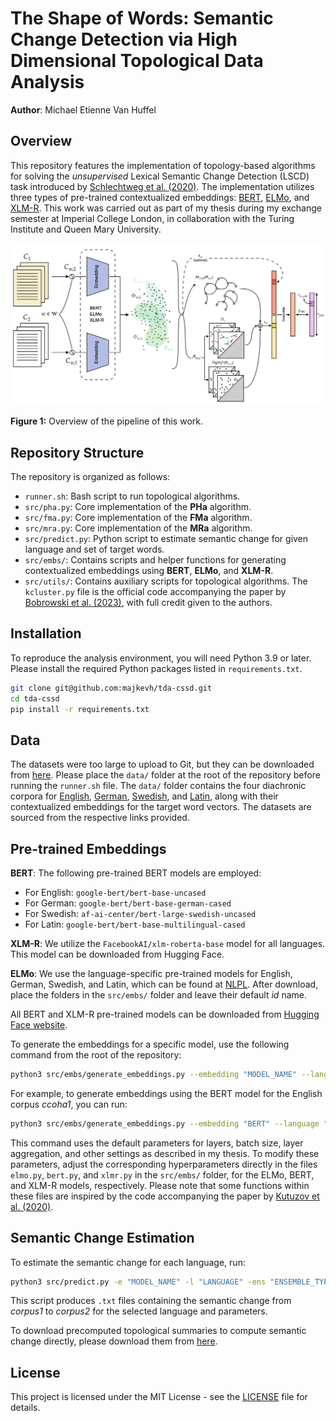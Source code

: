 # The Shape of Words: Semantic Change Detection via High Dimensional Topological Data Analysis
**Author**: Michael Etienne Van Huffel


## Overview
This repository features the implementation of topology-based algorithms for solving the *unsupervised* Lexical Semantic Change Detection (LSCD) task introduced by [Schlechtweg et al. (2020)](https://aclanthology.org/2020.semeval-1.1.pdf). The implementation utilizes three types of pre-trained contextualized embeddings: [BERT](https://aclanthology.org/N19-1423.pdf), [ELMo](https://aclanthology.org/N18-1202.pdf), and [XLM-R](https://arxiv.org/pdf/1911.02116). This work was carried out as part of my thesis during my exchange semester at Imperial College London, in collaboration with the Turing Institute and Queen Mary University.

![Pipeline Overview](images/pipeline.png)

**Figure 1:** Overview of the pipeline of this work.


## Repository Structure

The repository is organized as follows:
- `runner.sh`: Bash script to run topological algorithms.
- `src/pha.py`: Core implementation of the **PHa** algorithm.
- `src/fma.py`: Core implementation of the **FMa** algorithm.
- `src/mra.py`: Core implementation of the **MRa** algorithm.
- `src/predict.py`: Python script to estimate semantic change for given language and set of target words.
- `src/embs/`: Contains scripts and helper functions for generating contextualized embeddings using **BERT**, **ELMo**, and **XLM-R**.
- `src/utils/`: Contains auxiliary scripts for topological algorithms. The `kcluster.py` file is the official code accompanying the paper by [Bobrowski et al. (2023)](https://www.mdpi.com/1099-4300/25/12/1587), with full credit given to the authors.


## Installation
To reproduce the analysis environment, you will need Python 3.9 or later. Please install the required Python packages listed in `requirements.txt`.

```bash
git clone git@github.com:majkevh/tda-cssd.git
cd tda-cssd
pip install -r requirements.txt
```

## Data
The datasets were too large to upload to Git, but they can be downloaded from [here](https://polybox.ethz.ch/index.php/s/ZUBow2472CY5JJJ). Please place the `data/` folder at the root of the repository before running the `runner.sh` file. The `data/` folder contains the four diachronic corpora for [English](https://www.ims.uni-stuttgart.de/en/research/resources/corpora/sem-eval-ulscd-eng/), [German](https://www.ims.uni-stuttgart.de/en/research/resources/corpora/sem-eval-ulscd-ger/), [Swedish](https://zenodo.org/record/3730550), and [Latin](https://zenodo.org/record/3734089), along with their contextualized embeddings for the target word vectors. The datasets are sourced from the respective links provided.



## Pre-trained Embeddings
**BERT**: The following pre-trained BERT models are employed:
  - For English: `google-bert/bert-base-uncased`
  - For German: `google-bert/bert-base-german-cased`
  - For Swedish: `af-ai-center/bert-large-swedish-uncased`
  - For Latin: `google-bert/bert-base-multilingual-cased`

**XLM-R**: We utilize the `FacebookAI/xlm-roberta-base` model for all languages. This model can be downloaded from Hugging Face.

**ELMo**: We use the language-specific pre-trained models for English, German, Swedish, and Latin, which can be found at [NLPL](https://github.com/HIT-SCIR/ELMoForManyLangs/tree/master?tab=readme-ov-file). After download, place the folders in the `src/embs/` folder and leave their default *id* name.

All BERT and XLM-R  pre-trained models can be downloaded from [Hugging Face website](https://huggingface.co). 

To generate the embeddings for a specific model, use the following command from the root of the repository:

```bash
python3 src/embs/generate_embeddings.py --embedding "MODEL_NAME" --language "LANGUAGE" --corpus "CORPUS"
```
For example, to generate embeddings using the BERT model for the English corpus *ccoha1*, you can run:

```bash
python3 src/embs/generate_embeddings.py --embedding "BERT" --language "english" --corpus "corpus1"
```
This command uses the default parameters for layers, batch size, layer aggregation, and other settings as described in my thesis. To modify these parameters, adjust the corresponding hyperparameters directly in the files `elmo.py`, `bert.py`, and `xlmr.py` in the `src/embs/` folder, for the ELMo, BERT, and XLM-R models, respectively. Please note that some functions within these files are inspired by the code accompanying the paper by [Kutuzov et al. (2020)](https://arxiv.org/pdf/2005.00050).

## Semantic Change Estimation
To estimate the semantic change for each language, run:

```bash
python3 src/predict.py -e "MODEL_NAME" -l "LANGUAGE" -ens "ENSEMBLE_TYPE" -a "ALGORITHM" -m "METRIC"
```

This script produces `.txt` files containing the semantic change from *corpus1* to *corpus2* for the selected language and parameters.

To download precomputed topological summaries to compute semantic change directly, please download them from [here](https://polybox.ethz.ch/index.php/s/ZUBow2472CY5JJJ).


## License
This project is licensed under the MIT License - see the [LICENSE](LICENSE) file for details.
